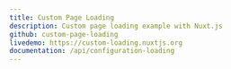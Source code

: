 ```yaml
---
title: Custom Page Loading
description: Custom page loading example with Nuxt.js
github: custom-page-loading
livedemo: https://custom-loading.nuxtjs.org
documentation: /api/configuration-loading
---
```

